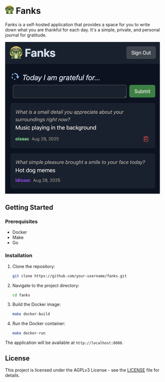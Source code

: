 # <img src='static/icon.png' style='width:auth; height: 1em;' /> Fanks

Fanks is a self-hosted application that provides a space for you to write down what you are thankful for each day. It's a simple, private, and personal journal for gratitude.

![Screenshot of the fanks app](./screenshot.png)

## Getting Started

### Prerequisites

- Docker
- Make
- Go

### Installation

1.  Clone the repository:
    ```sh
    git clone https://github.com/your-username/fanks.git
    ```
2.  Navigate to the project directory:
    ```sh
    cd fanks
    ```
3.  Build the Docker image:
    ```sh
    make docker-build
    ```
4.  Run the Docker container:
    ```sh
    make docker-run
    ```

The application will be available at `http://localhost:8080`.

## License

This project is licensed under the AGPLv3 License - see the [LICENSE](LICENSE) file for details.
